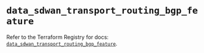 # `data_sdwan_transport_routing_bgp_feature`

Refer to the Terraform Registry for docs: [`data_sdwan_transport_routing_bgp_feature`](https://registry.terraform.io/providers/ciscodevnet/sdwan/0.8.0/docs/data-sources/transport_routing_bgp_feature).
